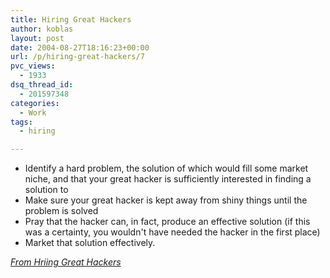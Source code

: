 ```yaml
---
title: Hiring Great Hackers
author: koblas
layout: post
date: 2004-08-27T18:16:23+00:00
url: /p/hiring-great-hackers/7
pvc_views:
  - 1933
dsq_thread_id:
  - 201597348
categories:
  - Work
tags:
  - hiring

---
```


* Identify a hard problem, the solution of which would fill some market niche, and that your great hacker is sufficiently interested in finding a solution to
* Make sure your great hacker is kept away from shiny things until the problem is solved
* Pray that the hacker can, in fact, produce an effective solution (if this was a certainty, you wouldn't have needed the hacker in the first place)
* Market that solution effectively.

_[From Hriing Great Hackers][1]_

 [1]: http://fishbowl.pastiche.org/2004/07/31/hiring_great_hackers
